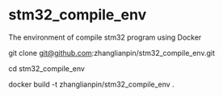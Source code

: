 # stm32_compile_env
The environment of compile stm32 program using Docker

git clone git@github.com:zhanglianpin/stm32_compile_env.git

cd stm32_compile_env

docker build -t zhanglianpin/stm32_compile_env  . 
